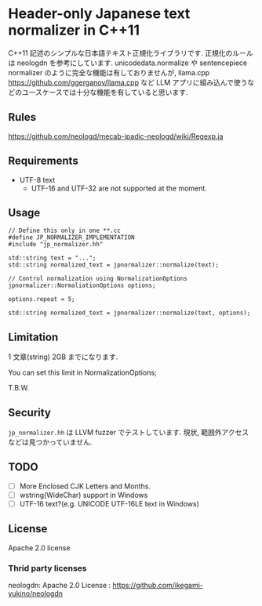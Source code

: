# Header-only Japanese text normalizer in C++11

C++11 記述のシンプルな日本語テキスト正規化ライブラリです.
正規化のルールは neologdn を参考にしています.
unicodedata.normalize や sentencepiece normalizer のように完全な機能は有しておりませんが,
llama.cpp https://github.com/ggerganov/llama.cpp など LLM アプリに組み込んで使うなどのユースケースでは十分な機能を有していると思います.

## Rules

https://github.com/neologd/mecab-ipadic-neologd/wiki/Regexp.ja

## Requirements

* UTF-8 text
  * UTF-16 and UTF-32 are not supported at the moment.

## Usage

```
// Define this only in one **.cc
#define JP_NORMALIZER_IMPLEMENTATION
#include "jp_normalizer.hh"

std::string text = "...";
std::string normalized_text = jpnormalizer::normalize(text);

// Control normalization using NormalizationOptions
jpnormalizer::NormaliationOptions options;

options.repeat = 5;

std::string normalized_text = jpnormalizer::normalize(text, options);
```

## Limitation

1 文章(string) 2GB までになります.

You can set this limit in NormalizationOptions;

T.B.W.

## Security

`jp_normalizer.hh` は LLVM fuzzer でテストしています.
現状, 範囲外アクセスなどは見つかっていません.

## TODO

* [ ] More Enclosed CJK Letters and Months.
* [ ] wstring(WideChar) support in Windows
* [ ] UTF-16 text?(e.g. UNICODE UTF-16LE text in Windows)

## License

Apache 2.0 license

### Thrid party licenses

neologdn: Apache 2.0 License : https://github.com/ikegami-yukino/neologdn
